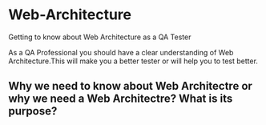 # Web-Architecture
Getting to know about Web Architecture as a QA Tester

As a QA Professional you should have a clear understanding of Web Architecture.This will make you a better tester or will help you to test better.

## Why we need to know about Web Architectre or why we need a Web Architectre? What is its purpose?


